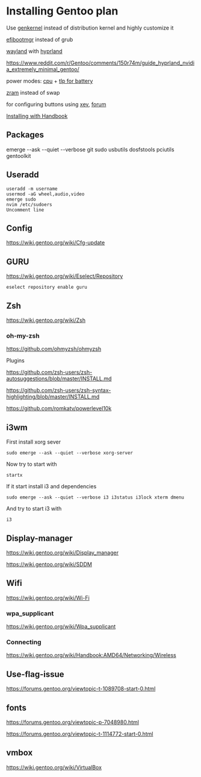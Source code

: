 # Installing Gentoo plan

Use [genkernel](https://wiki.gentoo.org/wiki/Genkernel) instead of distribution kernel and highly customize it

[efibootmgr]() instead of grub

[wayland](https://wiki.gentoo.org/wiki/Wayland) with [hyprland](https://wiki.gentoo.org/wiki/Hyprland)

https://www.reddit.com/r/Gentoo/comments/150r74m/guide_hyprland_nvidia_extremely_minimal_gentoo/

power modes: [cpu](https://github.com/AdnanHodzic/auto-cpufreq) + [tlp for battery](https://wiki.gentoo.org/wiki/Power_management/Guide)

[zram](https://wiki.gentoo.org/wiki/Zram) instead of swap

for configuring buttons using [xev](https://packages.gentoo.org/packages/x11-apps/xev), [forum](https://forums.gentoo.org/viewtopic-p-6909782.html)

 [Installing with Handbook](https://wiki.gentoo.org/wiki/Handbook:AMD64)

## Packages
emerge --ask --quiet --verbose git sudo usbutils dosfstools pciutils gentoolkit

## Useradd

    useradd -m username
    usermod -aG wheel,audio,video
    emerge sudo
    nvim /etc/sudoers
    Uncomment line
## Config

https://wiki.gentoo.org/wiki/Cfg-update

## GURU

https://wiki.gentoo.org/wiki/Eselect/Repository

    eselect repository enable guru

## Zsh

https://wiki.gentoo.org/wiki/Zsh

### oh-my-zsh

https://github.com/ohmyzsh/ohmyzsh

Plugins

https://github.com/zsh-users/zsh-autosuggestions/blob/master/INSTALL.md

https://github.com/zsh-users/zsh-syntax-highlighting/blob/master/INSTALL.md

https://github.com/romkatv/powerlevel10k

## i3wm

First install xorg sever

    sudo emerge --ask --quiet --verbose xorg-server

Now try to start with
 
    startx

If it start install i3 and dependencies

    sudo emerge --ask --quiet --verbose i3 i3status i3lock xterm dmenu

And try to start i3 with

    i3

## Display-manager

https://wiki.gentoo.org/wiki/Display_manager

https://wiki.gentoo.org/wiki/SDDM

## Wifi

https://wiki.gentoo.org/wiki/Wi-Fi

### wpa_supplicant

https://wiki.gentoo.org/wiki/Wpa_supplicant

### Connecting

https://wiki.gentoo.org/wiki/Handbook:AMD64/Networking/Wireless

## Use-flag-issue

https://forums.gentoo.org/viewtopic-t-1089708-start-0.html

## fonts

https://forums.gentoo.org/viewtopic-p-7048980.html

https://forums.gentoo.org/viewtopic-t-1114772-start-0.html

## vmbox

https://wiki.gentoo.org/wiki/VirtualBox